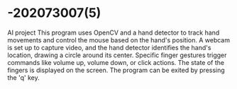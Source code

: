 # -202073007(5)
AI project
This program uses OpenCV and a hand detector to track hand movements and control the mouse based on the hand's position. 
A webcam is set up to capture video, and the hand detector identifies the hand's location, drawing a circle around its center.
Specific finger gestures trigger commands like volume up, volume down, or click actions. The state of the fingers is displayed on the screen.
The program can be exited by pressing the 'q' key.
